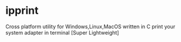 # ipprint
Cross platform utility for Windows,Linux,MacOS written in C  print your system adapter in terminal [Super Lightweight]
